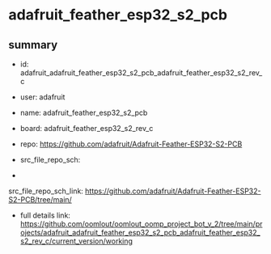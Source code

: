 # adafruit_feather_esp32_s2_pcb
 
## summary 
* id: adafruit_adafruit_feather_esp32_s2_pcb_adafruit_feather_esp32_s2_rev_c
* user: adafruit
* name: adafruit_feather_esp32_s2_pcb
* board: adafruit_feather_esp32_s2_rev_c
* repo: https://github.com/adafruit/Adafruit-Feather-ESP32-S2-PCB



* src_file_repo_sch: 
*
 src_file_repo_sch_link: https://github.com/adafruit/Adafruit-Feather-ESP32-S2-PCB/tree/main/
* full details link: https://github.com/oomlout/oomlout_oomp_project_bot_v_2/tree/main/projects/adafruit_adafruit_feather_esp32_s2_pcb_adafruit_feather_esp32_s2_rev_c/current_version/working  







